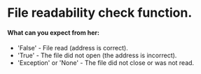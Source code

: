 # File readability check function.


<h4>What can you expect from her:</h4>
<ul>
 <li>'False' - File read (address is correct).</li>
 <li>'True' - The file did not open (the address is incorrect).</li>
 <li>'Exception' or 'None' - The file did not close or was not read.</li>
</ul>
